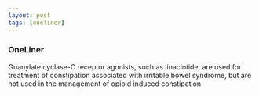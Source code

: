 ```yaml
---
layout: post
tags: [oneliner]
---
```



### OneLiner

Guanylate cyclase-C receptor agonists, such as linaclotide, are used for treatment of constipation associated with irritable bowel syndrome, but are not used in the management of opioid induced constipation.
